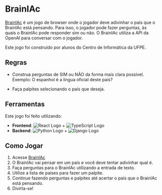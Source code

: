 # BrainIAc

[BrainIAc](brainiac.vercel.app) é um jogo de browser onde o jogador deve adivinhar o país que o BrainIAc está pensando. Para isso, o jogador pode fazer perguntas, às quais o BrainIAc pode responder sim ou não. O BrainIAc utiliza a API da OpenAI para conversar com o jogador.

Este jogo foi construído por alunos do Centro de Informática da UFPE.

## Regras

- Construa perguntas de SIM ou NÃO da forma mais clara possível. Exemplo: O espanhol é a língua oficial deste país?

- Faça palpites selecionando o país que deseja.

## Ferramentas

Este jogo foi feito utilizando:

- **Frontend**: ![React Logo](https://img.shields.io/badge/-React-61DAFB?style=flat-square&logo=react&logoColor=white) + ![TypeScript Logo](https://img.shields.io/badge/-TypeScript-007ACC?style=flat-square&logo=typescript&logoColor=white)
- **Backend**: ![Python Logo](https://img.shields.io/badge/-Python-3776AB?style=flat-square&logo=python&logoColor=white) + ![Django Logo](https://img.shields.io/badge/-Django-092E20?style=flat-square&logo=django&logoColor=white)

## Como Jogar

1. Acesse [BrainIAc](brainiac.vercel.app)
2. O BrainIAc vai pensar em um país e você deve tentar adivinhar qual é.
3. Faça perguntas para o BrainIAc utilizando a entrada de texto.
4. Utilize a lista de países para fazer um palpite.
5. Continue fazendo perguntas e palpites até acertar o país que o BrainIAc está pensando.
6. Divirta-se!
